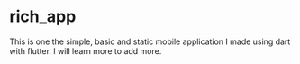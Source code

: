 # rich_app

This is one the simple, basic and static mobile application I made using dart with flutter.
I will learn more to add more.


